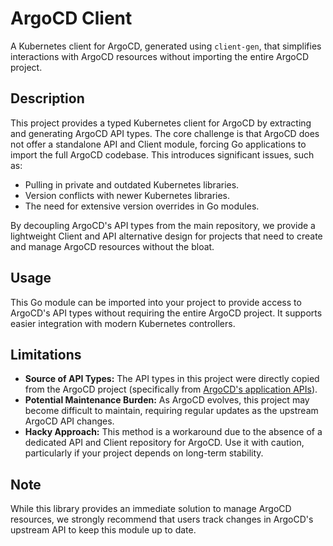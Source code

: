 # ArgoCD Client

A Kubernetes client for ArgoCD, generated using `client-gen`, that simplifies interactions with ArgoCD resources without importing the entire ArgoCD project.

## Description

This project provides a typed Kubernetes client for ArgoCD by extracting and generating ArgoCD API types. The core challenge is that ArgoCD does not offer a standalone API and Client module, forcing Go applications to import the full ArgoCD codebase. This introduces significant issues, such as:

- Pulling in private and outdated Kubernetes libraries.
- Version conflicts with newer Kubernetes libraries.
- The need for extensive version overrides in Go modules.

By decoupling ArgoCD's API types from the main repository, we provide a lightweight Client and API alternative design for projects that need to create and manage ArgoCD resources without the bloat.

## Usage

This Go module can be imported into your project to provide access to ArgoCD's API types without requiring the entire ArgoCD project. It supports easier integration with modern Kubernetes controllers.

## Limitations

- **Source of API Types:** The API types in this project were directly copied from the ArgoCD project (specifically from [ArgoCD's application APIs](https://github.com/argoproj/argo-cd/tree/master/pkg/apis/application)).
- **Potential Maintenance Burden:** As ArgoCD evolves, this project may become difficult to maintain, requiring regular updates as the upstream ArgoCD API changes.
- **Hacky Approach:** This method is a workaround due to the absence of a dedicated API and Client repository for ArgoCD. Use it with caution, particularly if your project depends on long-term stability.

## Note

While this library provides an immediate solution to manage ArgoCD resources, we strongly recommend that users track changes in ArgoCD's upstream API to keep this module up to date.


